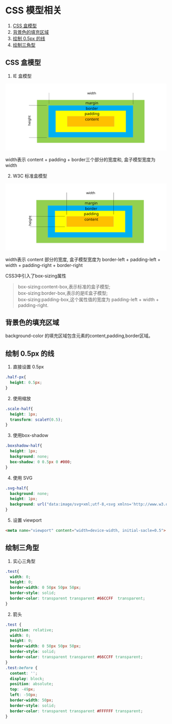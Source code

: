 # CSS 模型相关

1. [CSS 盒模型](#CSS-盒模型)
2. [背景色的填充区域](#背景色的填充区域)
3. [绘制 0.5px 的线](#绘制-05px-的线)
4. [绘制三角型](#绘制三角型)

## CSS 盒模型
1. IE 盒模型

![IEbox](IEbox.svg)

width表示 content + padding + border三个部分的宽度和,
盒子模型宽度为 width  

2. W3C 标准盒模型

![W3Cbox](W3Cbox.svg)

width表示 content 部分的宽度,
盒子模型宽度为 border-left + padding-left + width + padding-right + border-right  

CSS3中引入了box-sizing属性
>box-sizing:content-box,表示标准的盒子模型;  
>box-sizing:border-box,表示的是IE盒子模型;  
>box-sizing:padding-box,这个属性值的宽度为 padding-left + width + padding-right.  

## 背景色的填充区域
background-color 的填充区域包含元素的content,padding,border区域。

## 绘制 0.5px 的线
1. 直接设置 0.5px
```CSS
.half-px{ 
  height: 0.5px;
}
```
2. 使用缩放
```CSS
.scale-half{
  height: 1px;
  transform: scaleY(0.5);
}
```
3. 使用box-shadow
```CSS
.boxshadow-half{
  height: 1px;
  background: none;
  box-shadow: 0 0.5px 0 #000;
}
```
4. 使用 SVG
```CSS
.svg-half{
  background: none;
  height: 1px;
  background: url("data:image/svg+xml;utf-8,<svg xmlns='http://www.w3.org/2000/svg' width='100%' height='1px'><line x1='0' y1='0' x2='100%' y2='0' stroke='#000'></line></svg>")
}
```
5. 设置 viewport
``` HTML
<meta name="viewport" content="width=device-width, initial-sacle=0.5">
```

## 绘制三角型
1. 实心三角型
```CSS
.test{
  width: 0;
  height: 0;
  border-width: 0 50px 50px 50px;
  border-style: solid;
  border-color: transparent transparent #66CCFF  transparent;
}
```
2. 箭头
```CSS
.test {
  position: relative;
  width: 0;
  height: 0;
  border-width: 0 50px 50px 50px;
  border-style: solid;
  border-color: transparent transparent #66CCFF transparent;
}
.test:before {
  content: '';
  display: block;
  position: absolute;
  top: -49px;
  left: -50px;
  border-width: 50px;
  border-style: solid;
  border-color: transparent transparent #FFFFFF transparent;
}
```